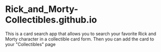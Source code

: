 # Rick_and_Morty-Collectibles.github.io
This is a card search app that allows you to search your favorite Rick and Morty character in a collectible card form. Then you can add the card to your "Collectibles" page
